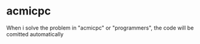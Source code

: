 # acmicpc
When i solve the problem in "acmicpc" or "programmers", the code will be comitted automatically
